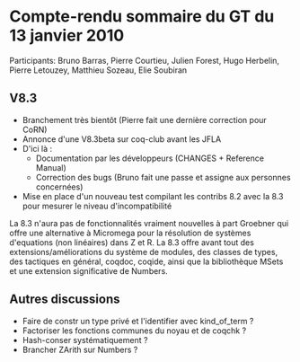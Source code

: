 Compte-rendu sommaire du GT du 13 janvier 2010
==============================================

Participants: Bruno Barras, Pierre Courtieu, Julien Forest, Hugo Herbelin, Pierre Letouzey, Matthieu Sozeau, Elie Soubiran

V8.3
----

-   Branchement très bientôt (Pierre fait une dernière correction pour CoRN)
-   Annonce d'une V8.3beta sur coq-club avant les JFLA
-   D'ici là :
    -   Documentation par les développeurs (CHANGES + Reference Manual)
    -   Correction des bugs (Bruno fait une passe et assigne aux personnes concernées)
-   Mise en place d'un nouveau test compilant les contribs 8.2 avec la 8.3 pour mesurer le niveau d'incompatibilité

La 8.3 n'aura pas de fonctionnalités vraiment nouvelles à part Groebner qui offre une alternative à Micromega pour la résolution de systèmes d'equations (non linéaires) dans Z et R. La 8.3 offre avant tout des extensions/améliorations du système de modules, des classes de types, des tactiques en général, coqdoc, coqide, ainsi que la bibliothèque MSets et une extension significative de Numbers.

Autres discussions
------------------

-   Faire de constr un type privé et l'identifier avec kind\_of\_term ?
-   Factoriser les fonctions communes du noyau et de coqchk ?
-   Hash-conser systématiquement ?
-   Brancher ZArith sur Numbers ?

